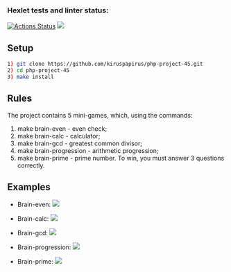 ### Hexlet tests and linter status:

[![Actions Status](https://github.com/kiruspapirus/php-project-45/actions/workflows/hexlet-check.yml/badge.svg)](https://github.com/kiruspapirus/php-project-45/actions)
<a href="https://codeclimate.com/github/kiruspapirus/php-project-45/maintainability"><img src="https://api.codeclimate.com/v1/badges/92cc7437f3bd888763ec/maintainability" /></a>

## Setup

```bash
1) git clone https://github.com/kiruspapirus/php-project-45.git
2) cd php-project-45 
3) make install
```
## Rules

The project contains 5 mini-games, which, using the commands:
1) make brain-even - even check;
2) make brain-calc - calculator;
3) make brain-gcd - greatest common divisor;
4) make brain-progression - arithmetic progression;
5) make brain-prime - prime number.
To win, you must answer 3 questions correctly.

## Examples

* Brain-even:
<a href="https://asciinema.org/a/3svnsLm5MbUCYB1Zj4nJqANEn" target="_blank"><img src="https://asciinema.org/a/3svnsLm5MbUCYB1Zj4nJqANEn.svg" /></a>

* Brain-calc:
<a href="https://asciinema.org/a/Kpfly2PhSvJNbr60HSCkSOLvx" target="_blank"><img src="https://asciinema.org/a/Kpfly2PhSvJNbr60HSCkSOLvx.svg" /></a>

* Brain-gcd:
<a href="https://asciinema.org/a/9Z7RqzvmwADhI2SQKcRbUEQCE" target="_blank"><img src="https://asciinema.org/a/9Z7RqzvmwADhI2SQKcRbUEQCE.svg" /></a>

* Brain-progression:
<a href="https://asciinema.org/a/nlvJKBoHMl0OjVfrkP3H6EdoZ" target="_blank"><img src="https://asciinema.org/a/nlvJKBoHMl0OjVfrkP3H6EdoZ.svg" /></a>

* Brain-prime:
<a href="https://asciinema.org/a/XI7yhFTYPXZ9SCLTfdGNXH1Zt" target="_blank"><img src="https://asciinema.org/a/XI7yhFTYPXZ9SCLTfdGNXH1Zt.svg" /></a>
